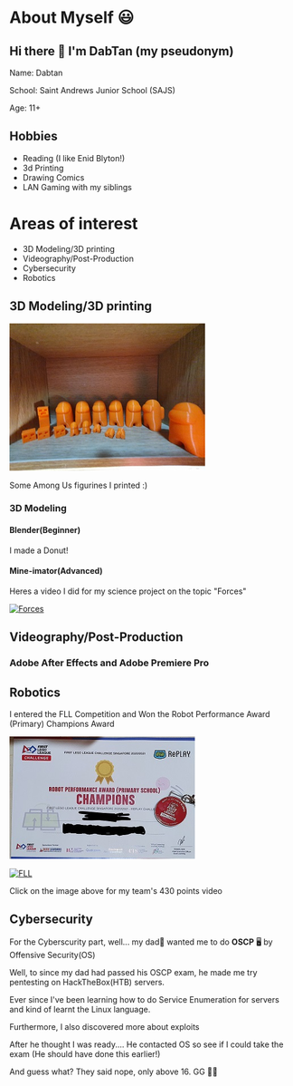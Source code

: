 # About Myself 😃

## Hi there 👋 I'm DabTan (my pseudonym)
Name: Dabtan

School: Saint Andrews Junior School (SAJS)

Age: 11+
## Hobbies
+ Reading (I like Enid Blyton!)
+ 3d Printing 
+ Drawing Comics
+ LAN Gaming with my siblings


# Areas of interest
- 3D Modeling/3D printing
- Videography/Post-Production
- Cybersecurity
- Robotics
## 3D Modeling/3D printing

![alt text](https://github.com/DabTan/DabTan/blob/main/20210516_203102.jpg?raw=true)

Some Among Us figurines I printed :)



### 3D Modeling
#### Blender(Beginner)
I made a Donut!

#### Mine-imator(Advanced)
Heres a video I did for my science project on the topic "Forces"

[![Forces](https://img.youtube.com/vi/pFBS_1_SPIc/0.jpg)](https://www.youtube.com/watch?v=pFBS_1_SPIc)

## Videography/Post-Production

### Adobe After Effects and Adobe Premiere Pro

### 


## Robotics
I entered the FLL Competition and Won the Robot Performance Award (Primary) Champions Award

![alt text](https://github.com/DabTan/DabTan/blob/main/FLL%20cert.jpg?raw=true)

[![FLL](https://img.youtube.com/vi/pFBS_1_SPIc/0.jpg)](https://www.youtube.com/watch?v=yDPS4rQXsOk)



Click on the image above for my team's 430 points video


## Cybersecurity

For the Cyberscurity part, well... my dad👨 wanted me to do __OSCP__ 🖥️ by Offensive Security(OS)

Well, to since my dad had passed his OSCP exam, he made me 
try pentesting on HackTheBox(HTB) servers.

Ever since I've been learning how to do Service Enumeration for servers
and kind of learnt the Linux language.

Furthermore, I also discovered more about exploits 


After he thought I was ready....
 He contacted OS so see if I could take the exam (He should have done this earlier!)
 
 And guess what? They said nope, only above 16. GG 🤷‍♂️
